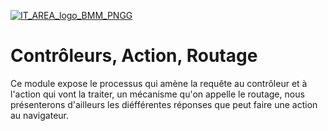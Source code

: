 [![IT_AREA_logo_BMM_PNGG](https://user-images.githubusercontent.com/107033711/174778898-9c44aaee-eb70-4d38-b4b0-93c851e09c82.png)](https://sites.google.com/view/it-area/accueil)
# Contrôleurs, Action, Routage

Ce module expose le processus qui amène la requête au contrôleur et à l'action qui vont la traiter, un mécanisme qu'on appelle le routage, nous présenterons d'ailleurs les diéfférentes réponses que peut faire une action au navigateur.
